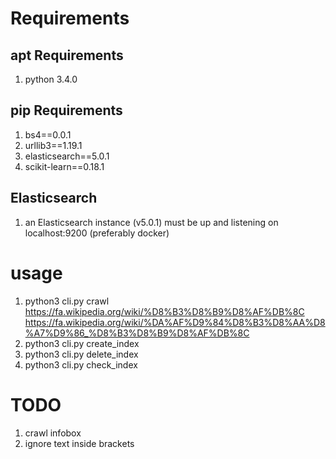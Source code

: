 # Requirements

## apt Requirements

1. python 3.4.0

## pip Requirements

1. bs4==0.0.1
2. urllib3==1.19.1
3. elasticsearch==5.0.1
4. scikit-learn==0.18.1

## Elasticsearch

1. an Elasticsearch instance (v5.0.1) must be up and listening on localhost:9200 (preferably docker)

# usage

1. python3 cli.py crawl https://fa.wikipedia.org/wiki/%D8%B3%D8%B9%D8%AF%DB%8C https://fa.wikipedia.org/wiki/%DA%AF%D9%84%D8%B3%D8%AA%D8%A7%D9%86_%D8%B3%D8%B9%D8%AF%DB%8C
2. python3 cli.py create_index
3. python3 cli.py delete_index
4. python3 cli.py check_index

# TODO

1. crawl infobox
2. ignore text inside brackets
